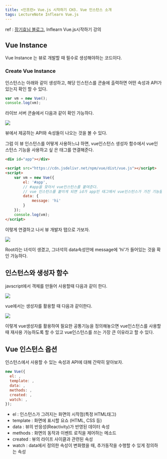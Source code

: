 ```yaml
---
title: <인프런> Vue.js 시작하기 CH3. Vue 인스턴스 소개
tags: LectureNote Inflearn Vue.js
---
```


ref : [장기효님 블로그](https://joshua1988.github.io/web-development/vuejs/vuejs-tutorial-for-beginner/), Inflearn Vue.js시작하기 강의

## Vue Instance

Vue Instance 는 뷰로 개발할 때 필수로 생성해야하는 코드이다.

### Create Vue Instance

인스턴스는 아래와 같이 생성하고, 해당 인스턴스를 콘솔에 출력하면 어떤 속성과 API가 있는지 확인 할 수 있다.

```javascript
var vm = new Vue();
console.log(vm);
```

라이브 서버 콘솔에서 다음과 같이 확인 가능하다.

![](/assets/img/LectureNote/Inflearn/startvue/vue-instance.png)

뷰에서 제공하는 API와 속성들이 나오는 것을 볼 수 있다.

그럼 이 뷰 인스턴스를 어떻게 사용하느냐 하면, vue인스턴스 생성자 함수에서 vue인스턴스 기능을 사용하고 싶
은 태그를 연결해준다.

```html
<div id="app"></div>

<script src="https://cdn.jsdelivr.net/npm/vue/dist/vue.js"></script>
<script>
    var vm = new Vue({
        el: '#app',
        // #app을 찾아서 vue인스턴스를 붙여준다.
        // vue 인스턴스를 붙이게 되면 id가 app인 태그에서 vue인스턴스가 가진 기능들을 사용할 수 있게 된다.
        data: {
            message: 'hi'
        }
    });
    console.log(vm);
</script>
```

이렇게 연결하고 나서 뷰 개발자 탭으로 가보자.

![](/assets/img/LectureNote/Inflearn/startvue/vue-instance-apply.png)

Root라는 녀석이 생겼고, 그녀석의 data속성안에 message에 'hi'가 들어있는 것을 확인 가능하다.

## 인스턴스와 생성자 함수

javscript에서 객체를 만들어 사용할때 다음과 같이 한다.

![](/assets/img/LectureNote/Inflearn/startvue/object-constructor.png)

vue에서는 생성자를 활용할 때 다음과 같이한다.

![](/assets/img/LectureNote/Inflearn/startvue/vue-constructor.png)

이렇게 vue생성자를 활용하여 필요한 공통기능을 정의해놓으면 vue인스턴스를 사용할때 재사용 가능하도록 할 수
있고 vue인스턴스를 쓰는 가장 큰 이유라고 할 수 있다.

## Vue 인스턴스 옵션

인스턴스에서 사용할 수 있는 속성과 API에 대해 간략히 알아보자.

```javascript
new Vue({
  el: ,
  template: ,
  data: ,
  methods: ,
  created: ,
  watch: ,
});
```

- el : 인스턴스가 그려지는 화면의 시작점(특정 HTML태그)
- template : 화면에 표시할 요쇼 (HTML, CSS 등)
- data : 뷰의 반응성(Reactivity)가 반영된 데이터 속성
- methods : 화면의 동작과 이벤트 로직을 제어하는 메소드
- created : 뷰의 라이프 사이클과 관련된 속성
- watch : data에서 정의한 속성이 변화했을 때, 추가동작을 수행할 수 있게 정의하는 속성
